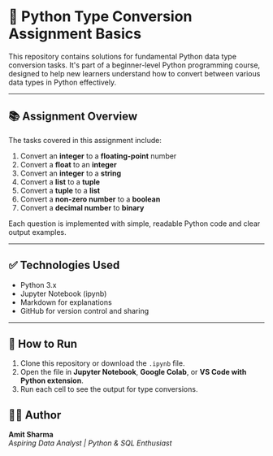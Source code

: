 # 🐍 Python Type Conversion Assignment Basics

This repository contains solutions for fundamental Python data type conversion tasks. It's part of a beginner-level Python programming course, designed to help new learners understand how to convert between various data types in Python effectively.

---

## 📚 Assignment Overview

The tasks covered in this assignment include:

1. Convert an **integer** to a **floating-point** number  
2. Convert a **float** to an **integer**  
3. Convert an **integer** to a **string**  
4. Convert a **list** to a **tuple**  
5. Convert a **tuple** to a **list**  
6. Convert a **non-zero number** to a **boolean**  
7. Convert a **decimal number** to **binary**

Each question is implemented with simple, readable Python code and clear output examples.

---

## ✅ Technologies Used

- Python 3.x  
- Jupyter Notebook (ipynb)  
- Markdown for explanations  
- GitHub for version control and sharing  

---

## 🚀 How to Run

1. Clone this repository or download the `.ipynb` file.
2. Open the file in **Jupyter Notebook**, **Google Colab**, or **VS Code with Python extension**.
3. Run each cell to see the output for type conversions.

## 🙋‍♂️ Author

**Amit Sharma**  
*Aspiring Data Analyst | Python & SQL Enthusiast*
